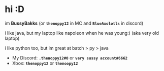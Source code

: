 # hi :D
im **BussyBakks** (or **``thenoppy12``** in MC and **``BlueAxolotls``** in discord)

i like java, but my laptop like napoleon when he was young:) (aka very old laptop)

i like python too, but im great at batch > py > java

* My Discord: **``.thenoppy12#0``** or **``very sussy account#6662``**
* Xbox: **``thenoppy12``** or **``thenoopy12``**
